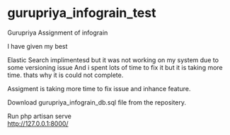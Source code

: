 # gurupriya_infograin_test
Gurupriya Assignment of infograin 

I have given my best 

Elastic Search implimentesd but it was not working on my system due to some versioning  issue And i spent lots  of time to fix it but it is taking more time. thats  why it is could not complete.

Assigment is taking more time to fix issue and inhance feature.

Download gurupriya_infograin_db.sql file from the repositery.

Run php artisan serve  
http://127.0.0.1:8000/


